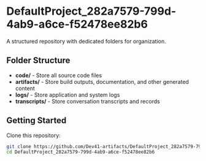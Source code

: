 # DefaultProject_282a7579-799d-4ab9-a6ce-f52478ee82b6
A structured repository with dedicated folders for organization.

## Folder Structure

- **code/** - Store all source code files
- **artifacts/** - Store build outputs, documentation, and other generated content
- **logs/** - Store application and system logs
- **transcripts/** - Store conversation transcripts and records

## Getting Started

Clone this repository:
```bash
git clone https://github.com/Dev41-artifacts/DefaultProject_282a7579-799d-4ab9-a6ce-f52478ee82b6
cd DefaultProject_282a7579-799d-4ab9-a6ce-f52478ee82b6
```
